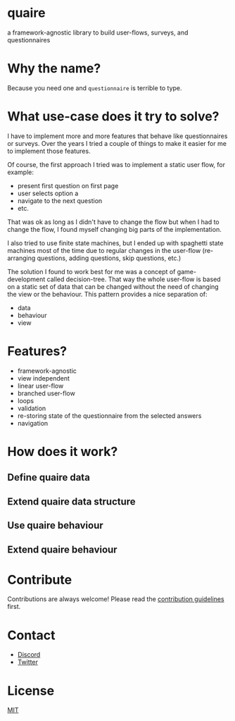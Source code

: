 # quaire
a framework-agnostic library to build user-flows, surveys, and questionnaires

# Why the name?
Because you need one and `questionnaire` is terrible to type.

# What use-case does it try to solve?
I have to implement more and more features that behave like questionnaires or surveys.
Over the years I tried a couple of things to make it easier for me to implement those features.

Of course, the first approach I tried was to implement a static user flow, for example:
- present first question on first page
- user selects option a
- navigate to the next question
- etc.

That was ok as long as I didn't have to change the flow but when I had to change the flow,
I found myself changing big parts of the implementation.

I also tried to use finite state machines,
but I ended up with spaghetti state machines most of the time
due to regular changes in the user-flow (re-arranging questions, adding questions, skip questions, etc.)

The solution I found to work best for me was a concept of game-development called decision-tree.
That way the whole user-flow is based on a static set of data that can be changed without the need of changing
the view or the behaviour. This pattern provides a nice separation of:
- data
- behaviour
- view

# Features?
- framework-agnostic
- view independent
- linear user-flow
- branched user-flow
- loops
- validation
- re-storing state of the questionnaire from the selected answers
- navigation

# How does it work?

## Define quaire data

## Extend quaire data structure

## Use quaire behaviour

## Extend quaire behaviour

# Contribute

Contributions are always welcome! Please read the [contribution guidelines](https://github.com/devCrossNet/quaire/blob/master/.github/CONTRIBUTING.md) first.

# Contact

- [Discord](https://discord.gg/59x5cg2)
- [Twitter](https://twitter.com/_jwerner_)

# License

[MIT](http://opensource.org/licenses/MIT)
